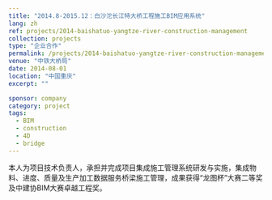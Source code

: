 ```yaml
---
title: "2014.8-2015.12：白沙沱长江特大桥工程施工BIM应用系统"
lang: zh
ref: projects/2014-baishatuo-yangtze-river-construction-management
collection: projects
type: "企业合作"
permalink: /projects/2014-baishatuo-yangtze-river-construction-management
venue: "中铁大桥局"
date: 2014-08-01
location: "中国重庆"
excerpt: ""

sponsor: company
category: project
tags: 
  - BIM
  - construction
  - 4D
  - bridge
---
```


本人为项目技术负责人，承担并完成项目集成施工管理系统研发与实施，集成物料、进度、质量及生产加工数据服务桥梁施工管理，成果获得“龙图杯”大赛二等奖及中建协BIM大赛卓越工程奖。